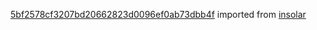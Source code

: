 [5bf2578cf3207bd20662823d0096ef0ab73dbb4f](https://github.com/insolar/insolar/commit/5bf2578cf3207bd20662823d0096ef0ab73dbb4f) imported from [insolar](https://github.com/insolar/insolar)
